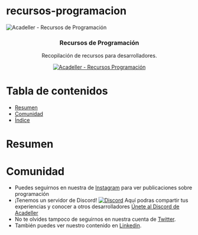 # recursos-programacion

![Acadeller - Recursos de Programación](http://i.imgur.com/5fhhRTw.png)

<h3 align="center">Recursos de Programación</h3>
<p align="center">
  Recopilación de recursos para desarrolladores.
</p>
<p align="center">
  <a href="https://github.com/ossu/computer-science">
	<img alt="Acadeller - Recursos Programación" src="https://img.shields.io/badge/Acadeller-recursos--programaci%C3%B3n-yellow.svg">
  </a>
</p>

# Tabla de contenidos

- [Resumen](#resumen)
- [Comunidad](#comunidad)
- [Índice](#indice)

# Resumen

# Comunidad

- Puedes seguirnos en nuestra de [Instagram](https://www.instagram.com/acadeller/) para ver publicaciones sobre programación 
- ¡Tenemos un servidor de Discord! [![Discord](https://img.shields.io/badge/Discord-7289DA?style=for-the-badge&logo=discord&logoColor=white)](https://discord.com/invite/9vvcTTC) Aquí podras compartir tus experiencias y conocer a otros desarrolladores [Únete al Discord de Acadeller](https://discord.com/invite/9vvcTTC)
- No te olvides tampoco de seguirnos en nuestra cuenta de [Twitter](https://twitter.com/acadeller). 
- También puedes ver nuestro contenido en [Linkedin](https://www.linkedin.com/company/68485158).

